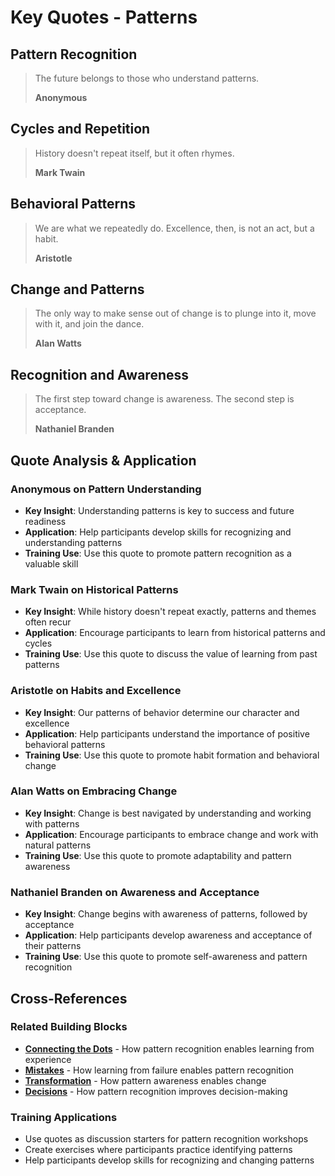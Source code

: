 # Key Quotes - Patterns

## Pattern Recognition
> The future belongs to those who understand patterns.
> 
> **Anonymous**

## Cycles and Repetition
> History doesn't repeat itself, but it often rhymes.
> 
> **Mark Twain**

## Behavioral Patterns
> We are what we repeatedly do. Excellence, then, is not an act, but a habit.
> 
> **Aristotle**

## Change and Patterns
> The only way to make sense out of change is to plunge into it, move with it, and join the dance.
> 
> **Alan Watts**

## Recognition and Awareness
> The first step toward change is awareness. The second step is acceptance.
> 
> **Nathaniel Branden**

## Quote Analysis & Application

### Anonymous on Pattern Understanding
- **Key Insight**: Understanding patterns is key to success and future readiness
- **Application**: Help participants develop skills for recognizing and understanding patterns
- **Training Use**: Use this quote to promote pattern recognition as a valuable skill

### Mark Twain on Historical Patterns
- **Key Insight**: While history doesn't repeat exactly, patterns and themes often recur
- **Application**: Encourage participants to learn from historical patterns and cycles
- **Training Use**: Use this quote to discuss the value of learning from past patterns

### Aristotle on Habits and Excellence
- **Key Insight**: Our patterns of behavior determine our character and excellence
- **Application**: Help participants understand the importance of positive behavioral patterns
- **Training Use**: Use this quote to promote habit formation and behavioral change

### Alan Watts on Embracing Change
- **Key Insight**: Change is best navigated by understanding and working with patterns
- **Application**: Encourage participants to embrace change and work with natural patterns
- **Training Use**: Use this quote to promote adaptability and pattern awareness

### Nathaniel Branden on Awareness and Acceptance
- **Key Insight**: Change begins with awareness of patterns, followed by acceptance
- **Application**: Help participants develop awareness and acceptance of their patterns
- **Training Use**: Use this quote to promote self-awareness and pattern recognition

## Cross-References

### Related Building Blocks
- **[Connecting the Dots](../connecting-the-dots/README.md)** - How pattern recognition enables learning from experience
- **[Mistakes](../mistakes/README.md)** - How learning from failure enables pattern recognition
- **[Transformation](../transformation/README.md)** - How pattern awareness enables change
- **[Decisions](../decisions/README.md)** - How pattern recognition improves decision-making

### Training Applications
- Use quotes as discussion starters for pattern recognition workshops
- Create exercises where participants practice identifying patterns
- Help participants develop skills for recognizing and changing patterns
